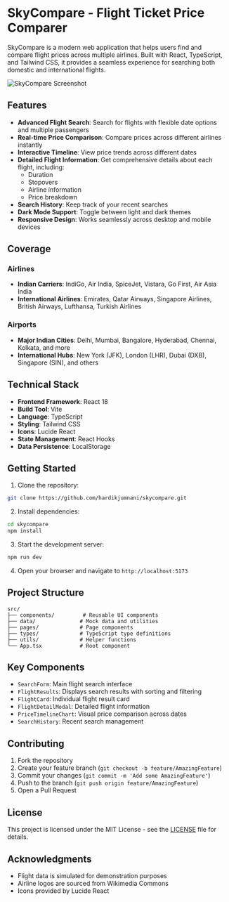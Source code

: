 # SkyCompare - Flight Ticket Price Comparer

SkyCompare is a modern web application that helps users find and compare flight prices across multiple airlines. Built with React, TypeScript, and Tailwind CSS, it provides a seamless experience for searching both domestic and international flights.

![SkyCompare Screenshot](https://images.pexels.com/photos/62623/wing-plane-flying-airplane-62623.jpeg?auto=compress&cs=tinysrgb&w=1260&h=750&dpr=1)

## Features

- **Advanced Flight Search**: Search for flights with flexible date options and multiple passengers
- **Real-time Price Comparison**: Compare prices across different airlines instantly
- **Interactive Timeline**: View price trends across different dates
- **Detailed Flight Information**: Get comprehensive details about each flight, including:
  - Duration
  - Stopovers
  - Airline information
  - Price breakdown
- **Search History**: Keep track of your recent searches
- **Dark Mode Support**: Toggle between light and dark themes
- **Responsive Design**: Works seamlessly across desktop and mobile devices

## Coverage

### Airlines
- **Indian Carriers**: IndiGo, Air India, SpiceJet, Vistara, Go First, Air Asia India
- **International Airlines**: Emirates, Qatar Airways, Singapore Airlines, British Airways, Lufthansa, Turkish Airlines

### Airports
- **Major Indian Cities**: Delhi, Mumbai, Bangalore, Hyderabad, Chennai, Kolkata, and more
- **International Hubs**: New York (JFK), London (LHR), Dubai (DXB), Singapore (SIN), and others

## Technical Stack

- **Frontend Framework**: React 18
- **Build Tool**: Vite
- **Language**: TypeScript
- **Styling**: Tailwind CSS
- **Icons**: Lucide React
- **State Management**: React Hooks
- **Data Persistence**: LocalStorage

## Getting Started

1. Clone the repository:
```bash
git clone https://github.com/hardikjumnani/skycompare.git
```

2. Install dependencies:
```bash
cd skycompare
npm install
```

3. Start the development server:
```bash
npm run dev
```

4. Open your browser and navigate to `http://localhost:5173`

## Project Structure

```
src/
├── components/         # Reusable UI components
├── data/              # Mock data and utilities
├── pages/             # Page components
├── types/             # TypeScript type definitions
├── utils/             # Helper functions
└── App.tsx            # Root component
```

## Key Components

- `SearchForm`: Main flight search interface
- `FlightResults`: Displays search results with sorting and filtering
- `FlightCard`: Individual flight result card
- `FlightDetailModal`: Detailed flight information
- `PriceTimelineChart`: Visual price comparison across dates
- `SearchHistory`: Recent search management

## Contributing

1. Fork the repository
2. Create your feature branch (`git checkout -b feature/AmazingFeature`)
3. Commit your changes (`git commit -m 'Add some AmazingFeature'`)
4. Push to the branch (`git push origin feature/AmazingFeature`)
5. Open a Pull Request

## License

This project is licensed under the MIT License - see the [LICENSE](LICENSE) file for details.

## Acknowledgments

- Flight data is simulated for demonstration purposes
- Airline logos are sourced from Wikimedia Commons
- Icons provided by Lucide React